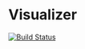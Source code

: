 # Visualizer

[![Build Status](https://travis-ci.org/CyberReboot/visualizer.svg?branch=master)](https://travis-ci.org/CyberReboot/visualizer)
